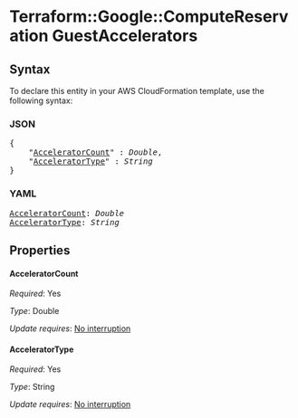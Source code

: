 # Terraform::Google::ComputeReservation GuestAccelerators

## Syntax

To declare this entity in your AWS CloudFormation template, use the following syntax:

### JSON

<pre>
{
    "<a href="#acceleratorcount" title="AcceleratorCount">AcceleratorCount</a>" : <i>Double</i>,
    "<a href="#acceleratortype" title="AcceleratorType">AcceleratorType</a>" : <i>String</i>
}
</pre>

### YAML

<pre>
<a href="#acceleratorcount" title="AcceleratorCount">AcceleratorCount</a>: <i>Double</i>
<a href="#acceleratortype" title="AcceleratorType">AcceleratorType</a>: <i>String</i>
</pre>

## Properties

#### AcceleratorCount

_Required_: Yes

_Type_: Double

_Update requires_: [No interruption](https://docs.aws.amazon.com/AWSCloudFormation/latest/UserGuide/using-cfn-updating-stacks-update-behaviors.html#update-no-interrupt)

#### AcceleratorType

_Required_: Yes

_Type_: String

_Update requires_: [No interruption](https://docs.aws.amazon.com/AWSCloudFormation/latest/UserGuide/using-cfn-updating-stacks-update-behaviors.html#update-no-interrupt)

